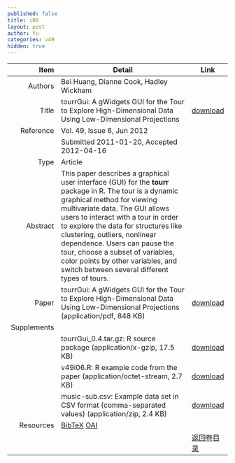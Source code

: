 ```yaml
---
published: false
title: i06
layout: post
author: Yu
categories: v49
hidden: true
---
```


| Item | Detail | Link |
|---:|---|---|
| Authors | Bei Huang, Dianne Cook, Hadley  Wickham| |
| Title |tourrGui: A gWidgets GUI for the Tour to Explore High-Dimensional Data Using Low-Dimensional Projections | [download](http://www.jstatsoft.org/v49/i06/paper) |
| Reference |Vol. 49, Issue 6, Jun 2012 | |
| | Submitted 2011-01-20, Accepted 2012-04-16| | 
| Type | Article| |
| Abstract | This paper describes a graphical user interface (GUI) for the <b>tourr</b> package in R. The tour is a dynamic graphical method for viewing multivariate data. The GUI allows users to interact with a tour in order to explore the data for structures like clustering, outliers, nonlinear dependence. Users can pause the tour, choose a subset of variables, color points by other variables, and switch between several different types of tours.| |
| Paper | tourrGui: A gWidgets GUI for the Tour to Explore High-Dimensional Data Using Low-Dimensional Projections  (application/pdf, 848 KB)| [download](http://www.jstatsoft.org/v49/i06/paper) |
| Supplements | | |
| |tourrGui_0.4.tar.gz: R source package  (application/x-gzip, 17.5 KB)|  [download](http://www.jstatsoft.org/v49/i06/supp/1) |
| |v49i06.R: R example code from the paper  (application/octet-stream, 2.7 KB)|  [download](http://www.jstatsoft.org/v49/i06/supp/2) |
| |music-sub.csv: Example data set in CSV format (comma-separated values)  (application/zip, 2.4 KB)|  [download](http://www.jstatsoft.org/v49/i06/supp/3) |
| Resources | [BibTeX](http://www.jstatsoft.org/v49/i06/bibtex) [OAI](http://www.jstatsoft.org/oai?verb=GetRecord&identifier=oai.jstatsoft/v49/i06&prefix=oai_dc)| |
| |  | [返回卷目录]({{site.baseurl}}/volume/v49.html) |